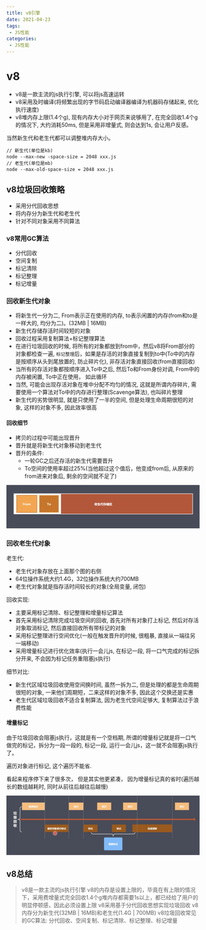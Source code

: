 ```yaml
---
title: v8引擎
date: 2021-04-23
tags:
 - JS性能
categories: 
 - JS性能
---
```


# v8

+ v8是一款主流的js执行引擎, 可以将js高速运转
+ v8采用及时编译(将频繁出现的字节码启动编译器编译为机器码存储起来, 优化执行速度)
+ v8堆内存上限(1.4个g), 现有内存大小对于网页来说够用了, 在完全回收1.4个g的情况下, 大约消耗50ms, 但是采用非增量式, 则会达到1s, 会让用户反感。

当然新生代和老生代都可以调整堆内存大小。

```
// 新生代(单位是kb)
node --max-new -space-size = 2048 xxx.js
// 老生代(单位是mb)
node --max-old-space-size = 2048 xxx.js
```

## v8垃圾回收策略

+ 采用分代回收思想
+ 将内存分为新生代和老生代
+ 针对不同对象采用不同算法

### v8常用GC算法

+ 分代回收
+ 空间复制
+ 标记清除
+ 标记整理
+ 标记增量

### 回收新生代对象

+ 将新生代一分为二, From表示正在使用的内存, to表示闲置的内存(from和to是一样大的, 均分为二)。(32MB | 16MB)
+ 新生代存储存活时间较短的对象
+ 回收过程采用复制算法+标记整理算法
+ 在进行垃圾回收的时候, 将所有的对象都放到from中，然后v8将From部分的对象都检查一遍, `标记整理`后，如果是存活的对象直接复制到to中(To中的内存是按顺序从头到尾放置的, 防止碎片化), 非存活对象直接回收(from直接回收)
+ 当所有的存活对象都按顺序进入To中之后, 然后To和From身份对调, From中的内存被闲置, To中正在使用， 如此循环
+ 当然, 可能会出现存活对象在堆中分配不均匀的情况, 这就是所谓内存碎片, 需要使用一个算法对To中的内存进行整理(Scavenge算法), 也叫碎片整理
+ 新生代的劣势很明显, 就是只使用了一半的空间, 但是处理生命周期很短的对象, 这样的对象不多, 因此效率很高

#### 回收细节

+ 拷贝的过程中可能出现晋升
+ 晋升就是将新生代对象移动到老生代
+ 晋升的条件:
  - 一轮GC之后还存活的新生代需要晋升
  - To空间的使用率超过25%(当他超过这个值后，他变成from后, 从原来的from进来对象后, 剩余的空间就不足了)

![新生代](./image/5121619101196_.pic_hd.jpg)

### 回收老生代对象

老生代:

+ 老生代对象存放在上面那个图的右侧
+ 64位操作系统大约1.4G，32位操作系统大约700MB
+ 老生代对象就是指存活时间较长的对象(全局变量, 闭包)

回收实现:

+ 主要采用标记清除、标记整理和增量标记算法
+ 首先采用标记清除完成垃圾空间的回收, 首先对所有对象打上标记, 然后对存活对象取消标记, 然后直接回收所有带标记的对象
+ 采用标记整理进行空间优化(一般在触发晋升的时候, 很粗暴, 直接从一端往另一端移动)
+ 采用增量标记进行优化效率(执行一会儿js, 在标记一段, 将一口气完成的标记拆分开来, 不会因为标记任务重阻塞js执行)

细节对比:

+ 新生代区域垃圾回收使用空间换时间, 虽然一拆为二, 但是处理的都是生命周期很短的对象, 一来他们周期短，二来这样的对象不多, 因此这个交换还是实惠
+ 老生代区域垃圾回收不适合复制算法, 因为老生代空间足够大, 复制算法过于浪费性能

#### 增量标记

由于垃圾回收会阻塞js执行，这就是有一个空档期, 所谓的增量标记就是将一口气做完的标记，拆分为一段一段的, 标记一段, 运行一会儿js，这一就不会阻塞js执行了。

遍历对象进行标记, 这个遍历不能省.

看起来程序停下来了很多次， 但是其实他更紧凑， 因为增量标记真的省时(遍历越长的数组越耗时, 同时从前往后越往后越慢)

![增量标记](./image/5131619101961_.pic_hd.jpg)

## v8总结

> v8是一款主流的js执行引擎
> v8的内存是设置上限的，毕竟在有上限的情况下，采用费增量式完全回收1.4个g堆内存都需要1s以上，都已经给了用户的明显停顿感，因此必须设置上限
> v8采用基于分代回收思想实现垃圾回收
> v8内存分为新生代(32MB | 16MB)和老生代(1.4G | 700MB)
> v8垃圾回收常见的GC算法: 分代回收、空间复制、标记清除、标记整理、标记增量




